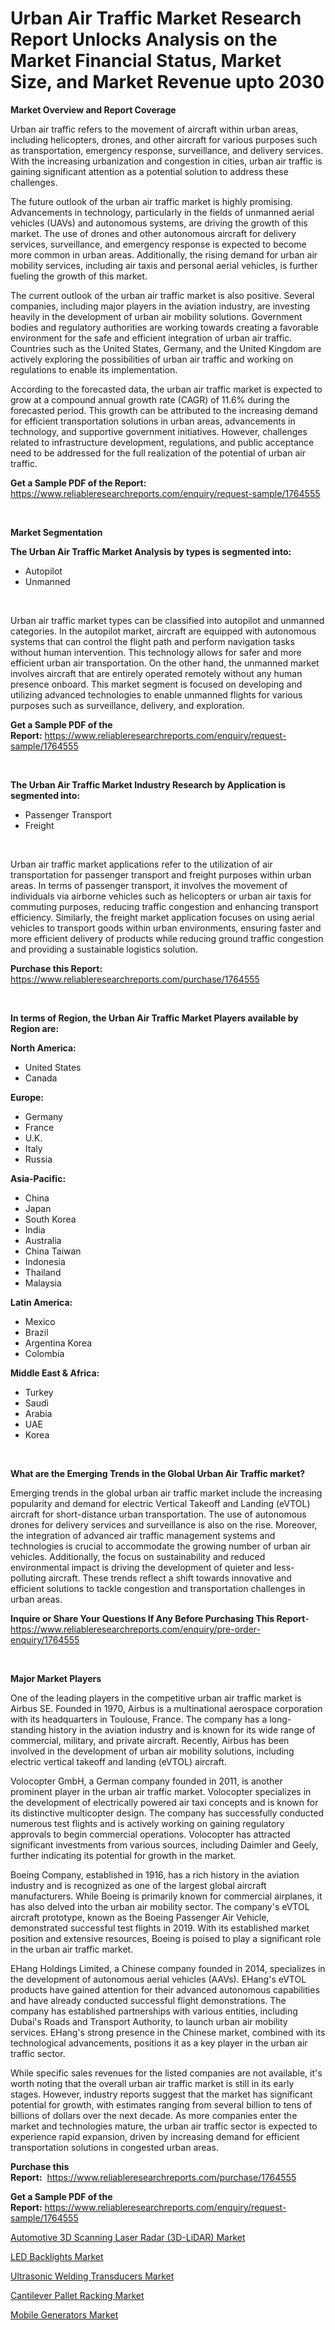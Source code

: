 <p><h1>Urban Air Traffic Market Research Report Unlocks Analysis on the Market Financial Status, Market Size, and Market Revenue upto 2030</h1></p><p><strong>Market Overview and Report Coverage</strong></p>
<p><p>Urban air traffic refers to the movement of aircraft within urban areas, including helicopters, drones, and other aircraft for various purposes such as transportation, emergency response, surveillance, and delivery services. With the increasing urbanization and congestion in cities, urban air traffic is gaining significant attention as a potential solution to address these challenges.</p><p>The future outlook of the urban air traffic market is highly promising. Advancements in technology, particularly in the fields of unmanned aerial vehicles (UAVs) and autonomous systems, are driving the growth of this market. The use of drones and other autonomous aircraft for delivery services, surveillance, and emergency response is expected to become more common in urban areas. Additionally, the rising demand for urban air mobility services, including air taxis and personal aerial vehicles, is further fueling the growth of this market.</p><p>The current outlook of the urban air traffic market is also positive. Several companies, including major players in the aviation industry, are investing heavily in the development of urban air mobility solutions. Government bodies and regulatory authorities are working towards creating a favorable environment for the safe and efficient integration of urban air traffic. Countries such as the United States, Germany, and the United Kingdom are actively exploring the possibilities of urban air traffic and working on regulations to enable its implementation.</p><p>According to the forecasted data, the urban air traffic market is expected to grow at a compound annual growth rate (CAGR) of 11.6% during the forecasted period. This growth can be attributed to the increasing demand for efficient transportation solutions in urban areas, advancements in technology, and supportive government initiatives. However, challenges related to infrastructure development, regulations, and public acceptance need to be addressed for the full realization of the potential of urban air traffic.</p></p>
<p><strong>Get a Sample PDF of the Report:</strong> <a href="https://www.reliableresearchreports.com/enquiry/request-sample/1764555">https://www.reliableresearchreports.com/enquiry/request-sample/1764555</a></p>
<p>&nbsp;</p>
<p><strong>Market Segmentation</strong></p>
<p><strong>The Urban Air Traffic Market Analysis by types is segmented into:</strong></p>
<p><ul><li>Autopilot</li><li>Unmanned</li></ul></p>
<p>&nbsp;</p>
<p><p>Urban air traffic market types can be classified into autopilot and unmanned categories. In the autopilot market, aircraft are equipped with autonomous systems that can control the flight path and perform navigation tasks without human intervention. This technology allows for safer and more efficient urban air transportation. On the other hand, the unmanned market involves aircraft that are entirely operated remotely without any human presence onboard. This market segment is focused on developing and utilizing advanced technologies to enable unmanned flights for various purposes such as surveillance, delivery, and exploration.</p></p>
<p><strong>Get a Sample PDF of the Report:</strong>&nbsp;<a href="https://www.reliableresearchreports.com/enquiry/request-sample/1764555">https://www.reliableresearchreports.com/enquiry/request-sample/1764555</a></p>
<p>&nbsp;</p>
<p><strong>The Urban Air Traffic Market Industry Research by Application is segmented into:</strong></p>
<p><ul><li>Passenger Transport</li><li>Freight</li></ul></p>
<p>&nbsp;</p>
<p><p>Urban air traffic market applications refer to the utilization of air transportation for passenger transport and freight purposes within urban areas. In terms of passenger transport, it involves the movement of individuals via airborne vehicles such as helicopters or urban air taxis for commuting purposes, reducing traffic congestion and enhancing transport efficiency. Similarly, the freight market application focuses on using aerial vehicles to transport goods within urban environments, ensuring faster and more efficient delivery of products while reducing ground traffic congestion and providing a sustainable logistics solution.</p></p>
<p><strong>Purchase this Report:</strong>&nbsp; <a href="https://www.reliableresearchreports.com/purchase/1764555">https://www.reliableresearchreports.com/purchase/1764555</a></p>
<p>&nbsp;</p>
<p><strong>In terms of Region, the Urban Air Traffic Market Players available by Region are:</strong></p>
<p>
    <p> <strong> North America: </strong>
        <ul>
            <li>United States</li>
            <li>Canada</li>
        </ul>
        </p> 
    <p> <strong> Europe: </strong>
        <ul>
            <li>Germany</li>
            <li>France</li>
            <li>U.K.</li>
            <li>Italy</li>
            <li>Russia</li>
        </ul>
        </p> 
    <p> <strong> Asia-Pacific: </strong>
        <ul>
            <li>China</li>
            <li>Japan</li>
            <li>South Korea</li>
            <li>India</li>
            <li>Australia</li>
            <li>China Taiwan</li>
            <li>Indonesia</li>
            <li>Thailand</li>
            <li>Malaysia</li>
        </ul>
        </p> 
    <p> <strong> Latin America: </strong>
        <ul>
            <li>Mexico</li>
            <li>Brazil</li>
            <li>Argentina Korea</li>
            <li>Colombia</li>
        </ul>
        </p> 
    <p> <strong> Middle East & Africa: </strong>
        <ul>
            <li>Turkey</li>
            <li>Saudi</li>
            <li>Arabia</li>
            <li>UAE</li>
            <li>Korea</li>
        </ul>
    </p>
    </p>
<p>&nbsp;</p>
<p><strong>What are the Emerging Trends in the Global Urban Air Traffic market?</strong></p>
<p><p>Emerging trends in the global urban air traffic market include the increasing popularity and demand for electric Vertical Takeoff and Landing (eVTOL) aircraft for short-distance urban transportation. The use of autonomous drones for delivery services and surveillance is also on the rise. Moreover, the integration of advanced air traffic management systems and technologies is crucial to accommodate the growing number of urban air vehicles. Additionally, the focus on sustainability and reduced environmental impact is driving the development of quieter and less-polluting aircraft. These trends reflect a shift towards innovative and efficient solutions to tackle congestion and transportation challenges in urban areas.</p></p>
<p><strong>Inquire or Share Your Questions If Any Before Purchasing This Report</strong>- <a href="https://www.reliableresearchreports.com/enquiry/pre-order-enquiry/1764555">https://www.reliableresearchreports.com/enquiry/pre-order-enquiry/1764555</a></p>
<p>&nbsp;</p>
<p><strong>Major Market Players</strong></p>
<p><p>One of the leading players in the competitive urban air traffic market is Airbus SE. Founded in 1970, Airbus is a multinational aerospace corporation with its headquarters in Toulouse, France. The company has a long-standing history in the aviation industry and is known for its wide range of commercial, military, and private aircraft. Recently, Airbus has been involved in the development of urban air mobility solutions, including electric vertical takeoff and landing (eVTOL) aircraft.</p><p>Volocopter GmbH, a German company founded in 2011, is another prominent player in the urban air traffic market. Volocopter specializes in the development of electrically powered air taxi concepts and is known for its distinctive multicopter design. The company has successfully conducted numerous test flights and is actively working on gaining regulatory approvals to begin commercial operations. Volocopter has attracted significant investments from various sources, including Daimler and Geely, further indicating its potential for growth in the market.</p><p>Boeing Company, established in 1916, has a rich history in the aviation industry and is recognized as one of the largest global aircraft manufacturers. While Boeing is primarily known for commercial airplanes, it has also delved into the urban air mobility sector. The company's eVTOL aircraft prototype, known as the Boeing Passenger Air Vehicle, demonstrated successful test flights in 2019. With its established market position and extensive resources, Boeing is poised to play a significant role in the urban air traffic market.</p><p>EHang Holdings Limited, a Chinese company founded in 2014, specializes in the development of autonomous aerial vehicles (AAVs). EHang's eVTOL products have gained attention for their advanced autonomous capabilities and have already conducted successful flight demonstrations. The company has established partnerships with various entities, including Dubai's Roads and Transport Authority, to launch urban air mobility services. EHang's strong presence in the Chinese market, combined with its technological advancements, positions it as a key player in the urban air traffic sector.</p><p>While specific sales revenues for the listed companies are not available, it's worth noting that the overall urban air traffic market is still in its early stages. However, industry reports suggest that the market has significant potential for growth, with estimates ranging from several billion to tens of billions of dollars over the next decade. As more companies enter the market and technologies mature, the urban air traffic sector is expected to experience rapid expansion, driven by increasing demand for efficient transportation solutions in congested urban areas.</p></p>
<p><strong>Purchase this Report:</strong>&nbsp;&nbsp;<a href="https://www.reliableresearchreports.com/purchase/1764555">https://www.reliableresearchreports.com/purchase/1764555</a></p>
<p></p>
<p><strong>Get a Sample PDF of the Report:</strong>&nbsp;<a href="https://www.reliableresearchreports.com/enquiry/request-sample/1764555">https://www.reliableresearchreports.com/enquiry/request-sample/1764555</a></p>
<p><p><a href="https://github.com/RickHolmes3/Market-Research-Report-List-2/blob/main/automotive-3d-scanning-laser-radar-3d-lidar-market.md">Automotive 3D Scanning Laser Radar (3D-LiDAR) Market</a></p><p><a href="https://medium.com/@keygreen5469/led-backlights-market-the-key-to-successful-business-strategy-forecast-till-2030-32d75be912e6">LED Backlights Market</a></p><p><a href="https://www.linkedin.com/pulse/ultrasonic-welding-transducers-market-research-report-unlocks-mloee/">Ultrasonic Welding Transducers Market</a></p><p><a href="https://www.linkedin.com/pulse/cantilever-pallet-racking-market-share-amp-new-trends-analysis-jjk9e/">Cantilever Pallet Racking Market</a></p><p><a href="https://medium.com/@nathanl41025/mobile-generators-market-exploring-market-share-market-trends-and-future-growth-5b5c6c181b0f">Mobile Generators Market</a></p></p>